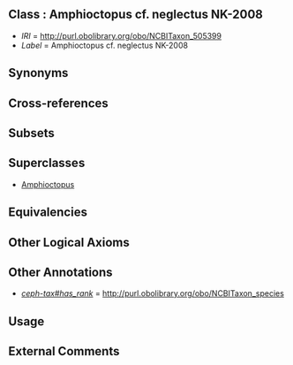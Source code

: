 
## Class : Amphioctopus cf. neglectus NK-2008

 * *IRI* = http://purl.obolibrary.org/obo/NCBITaxon_505399
 * *Label* = Amphioctopus cf. neglectus NK-2008

## Synonyms


## Cross-references


## Subsets


## Superclasses

 * [Amphioctopus](../../NCBITaxon/95/NCBITaxon_505395.md)

## Equivalencies


## Other Logical Axioms


## Other Annotations

 * *[ceph-tax#has_rank](../../ceph-tax#has/nk/ceph-tax#has_rank.md)* = http://purl.obolibrary.org/obo/NCBITaxon_species

## Usage


## External Comments


